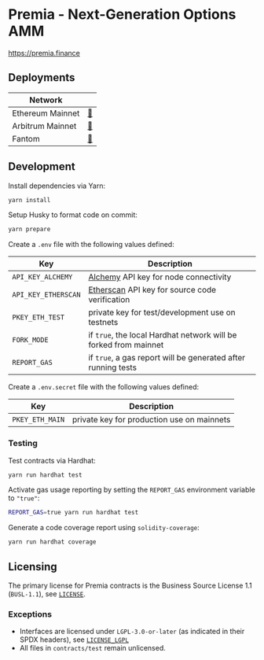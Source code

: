 # Premia - Next-Generation Options AMM

https://premia.finance

## Deployments

| Network          |                                      |
| ---------------- | ------------------------------------ |
| Ethereum Mainnet | [📜](./docs/deployments/ETHEREUM.md) |
| Arbitrum Mainnet | [📜](./docs/deployments/ARBITRUM.md) |
| Fantom           | [📜](./docs/deployments/FANTOM.md)   |

## Development

Install dependencies via Yarn:

```bash
yarn install
```

Setup Husky to format code on commit:

```bash
yarn prepare
```

Create a `.env` file with the following values defined:

| Key                 | Description                                                              |
| ------------------- | ------------------------------------------------------------------------ |
| `API_KEY_ALCHEMY`   | [Alchemy](https://www.alchemy.com/) API key for node connectivity        |
| `API_KEY_ETHERSCAN` | [Etherscan](https://etherscan.io//) API key for source code verification |
| `PKEY_ETH_TEST`     | private key for test/development use on testnets                         |
| `FORK_MODE`         | if `true`, the local Hardhat network will be forked from mainnet         |
| `REPORT_GAS`        | if `true`, a gas report will be generated after running tests            |

Create a `.env.secret` file with the following values defined:

| Key             | Description                                |
| --------------- | ------------------------------------------ |
| `PKEY_ETH_MAIN` | private key for production use on mainnets |

### Testing

Test contracts via Hardhat:

```bash
yarn run hardhat test
```

Activate gas usage reporting by setting the `REPORT_GAS` environment variable to `"true"`:

```bash
REPORT_GAS=true yarn run hardhat test
```

Generate a code coverage report using `solidity-coverage`:

```bash
yarn run hardhat coverage
```

## Licensing

The primary license for Premia contracts is the Business Source License 1.1 (`BUSL-1.1`), see [`LICENSE`](./LICENSE).

### Exceptions

- Interfaces are licensed under `LGPL-3.0-or-later` (as indicated in their SPDX headers), see [`LICENSE_LGPL`](./LICENSE_LGPL)
- All files in `contracts/test` remain unlicensed.
